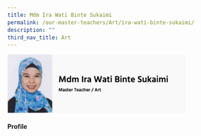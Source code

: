 ```yaml
---
title: Mdm Ira Wati Binte Sukaimi
permalink: /our-master-teachers/Art/ira-wati-binte-sukaimi/
description: ""
third_nav_title: Art
---
```

<img src="/images/Mdm%20Ira%20Wati.png" style="width:80%">

#### Profile

